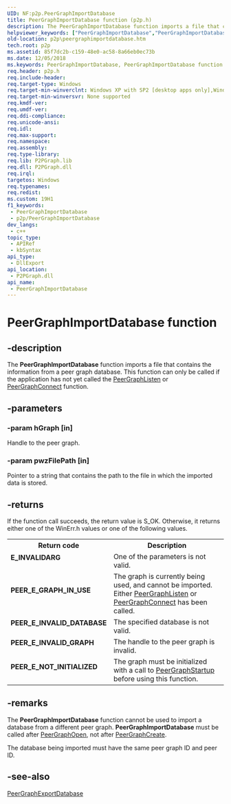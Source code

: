 ```yaml
---
UID: NF:p2p.PeerGraphImportDatabase
title: PeerGraphImportDatabase function (p2p.h)
description: The PeerGraphImportDatabase function imports a file that contains the information from a peer graph database. This function can only be called if the application has not yet called the PeerGraphListen or PeerGraphConnect function.
helpviewer_keywords: ["PeerGraphImportDatabase","PeerGraphImportDatabase function [Peer Networking]","p2p.peergraphimportdatabase","p2p/PeerGraphImportDatabase"]
old-location: p2p\peergraphimportdatabase.htm
tech.root: p2p
ms.assetid: 85f7dc2b-c159-48e0-ac58-8a66eb0ec73b
ms.date: 12/05/2018
ms.keywords: PeerGraphImportDatabase, PeerGraphImportDatabase function [Peer Networking], p2p.peergraphimportdatabase, p2p/PeerGraphImportDatabase
req.header: p2p.h
req.include-header: 
req.target-type: Windows
req.target-min-winverclnt: Windows XP with SP2 [desktop apps only],Windows XP with SP1 with the Advanced Networking Pack forWindows XP
req.target-min-winversvr: None supported
req.kmdf-ver: 
req.umdf-ver: 
req.ddi-compliance: 
req.unicode-ansi: 
req.idl: 
req.max-support: 
req.namespace: 
req.assembly: 
req.type-library: 
req.lib: P2PGraph.lib
req.dll: P2PGraph.dll
req.irql: 
targetos: Windows
req.typenames: 
req.redist: 
ms.custom: 19H1
f1_keywords:
 - PeerGraphImportDatabase
 - p2p/PeerGraphImportDatabase
dev_langs:
 - c++
topic_type:
 - APIRef
 - kbSyntax
api_type:
 - DllExport
api_location:
 - P2PGraph.dll
api_name:
 - PeerGraphImportDatabase
---
```


# PeerGraphImportDatabase function


## -description

The <b>PeerGraphImportDatabase</b> function imports a file that contains the information from a  peer graph database. This function can only be called  if the application has not yet called the <a href="https://docs.microsoft.com/windows/desktop/api/p2p/nf-p2p-peergraphlisten">PeerGraphListen</a> or <a href="https://docs.microsoft.com/windows/desktop/api/p2p/nf-p2p-peergraphconnect">PeerGraphConnect</a> function.

## -parameters

### -param hGraph [in]

Handle to the peer graph.

### -param pwzFilePath [in]

Pointer to a string that contains the path to the file in which the imported data is stored.

## -returns

If the function call succeeds, the return value is S_OK. Otherwise, it  returns either one of the WinErr.h values or one of the following values.

<table>
<tr>
<th>Return code</th>
<th>Description</th>
</tr>
<tr>
<td width="40%">
<dl>
<dt><b>E_INVALIDARG</b></dt>
</dl>
</td>
<td width="60%">
One of the parameters is not valid.

</td>
</tr>
<tr>
<td width="40%">
<dl>
<dt><b>PEER_E_GRAPH_IN_USE</b></dt>
</dl>
</td>
<td width="60%">
The graph is currently being used, and cannot be imported. Either <a href="https://docs.microsoft.com/windows/desktop/api/p2p/nf-p2p-peergraphlisten">PeerGraphListen</a> or <a href="https://docs.microsoft.com/windows/desktop/api/p2p/nf-p2p-peergraphconnect">PeerGraphConnect</a> has been called.

</td>
</tr>
<tr>
<td width="40%">
<dl>
<dt><b>PEER_E_INVALID_DATABASE</b></dt>
</dl>
</td>
<td width="60%">
The specified database is not valid.

</td>
</tr>
<tr>
<td width="40%">
<dl>
<dt><b>PEER_E_INVALID_GRAPH</b></dt>
</dl>
</td>
<td width="60%">
The handle to the peer graph is invalid.

</td>
</tr>
<tr>
<td width="40%">
<dl>
<dt><b>PEER_E_NOT_INITIALIZED</b></dt>
</dl>
</td>
<td width="60%">
The graph must be  initialized with a call to <a href="https://docs.microsoft.com/windows/desktop/api/p2p/nf-p2p-peergraphstartup">PeerGraphStartup</a> before using this function.

</td>
</tr>
</table>

## -remarks

The <b>PeerGraphImportDatabase</b> function cannot be used to import a database from a different peer graph. <b>PeerGraphImportDatabase</b> must be called after <a href="https://docs.microsoft.com/windows/desktop/api/p2p/nf-p2p-peergraphopen">PeerGraphOpen</a>, not after <a href="https://docs.microsoft.com/windows/desktop/api/p2p/nf-p2p-peergraphcreate">PeerGraphCreate</a>.

The database being imported must have the same peer graph ID and peer ID.

## -see-also

<a href="https://docs.microsoft.com/windows/desktop/api/p2p/nf-p2p-peergraphexportdatabase">PeerGraphExportDatabase</a>

